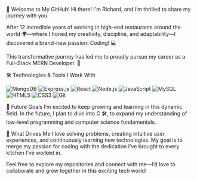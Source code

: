👋 Welcome to My GitHub!
Hi there! I'm Richard, and I’m thrilled to share my journey with you.

After 12 incredible years of working in high-end restaurants around the world 🌍—where I honed my creativity, discipline, and adaptability—I discovered a brand-new passion: Coding! 💻

This transformative journey has led me to proudly pursue my career as a Full-Stack MERN Developer. 🚀

🛠️ Technologies & Tools I Work With

![MongoDB](https://img.shields.io/badge/-MongoDB-47A248?logo=mongodb&logoColor=white)
![Express.js](https://img.shields.io/badge/-Express.js-000000?logo=express&logoColor=white)
![React](https://img.shields.io/badge/-React-61DAFB?logo=react&logoColor=black)
![Node.js](https://img.shields.io/badge/-Node.js-339933?logo=node.js&logoColor=white)
![JavaScript](https://img.shields.io/badge/-JavaScript-F7DF1E?logo=javascript&logoColor=black)
![MySQL](https://img.shields.io/badge/-MySQL-4479A1?logo=mysql&logoColor=white)
![HTML5](https://img.shields.io/badge/-HTML5-E34F26?logo=html5&logoColor=white)
![CSS3](https://img.shields.io/badge/-CSS3-1572B6?logo=css3&logoColor=white)
![Git](https://img.shields.io/badge/-Git-F05032?logo=git&logoColor=white)

🌱 Future Goals
I’m excited to keep growing and learning in this dynamic field. In the future, I plan to dive into C 🛠️, to expand my understanding of low-level programming and computer science fundamentals.

🌟 What Drives Me
I love solving problems, creating intuitive user experiences, and continuously learning new technologies. My goal is to merge my passion for coding with the dedication I’ve brought to every kitchen I’ve worked in.

Feel free to explore my repositories and connect with me—I’d love to collaborate and grow together in this exciting tech world!
